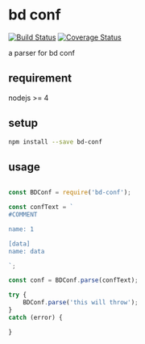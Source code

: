 # bd conf

[![Build Status](https://travis-ci.org/jinzhubaofu/bd-conf.svg?branch=master)](https://travis-ci.org/jinzhubaofu/bd-conf)
[![Coverage Status](https://coveralls.io/repos/github/jinzhubaofu/bd-conf/badge.svg?branch=master)](https://coveralls.io/github/jinzhubaofu/bd-conf?branch=master)

a parser for bd conf

## requirement

nodejs >= 4

## setup

```sh
npm install --save bd-conf
```

## usage

```js

const BDConf = require('bd-conf');

const confText = `
#COMMENT

name: 1

[data]
name: data

`;

const conf = BDConf.parse(confText);

try {
    BDConf.parse('this will throw');
}
catch (error) {

}

```
